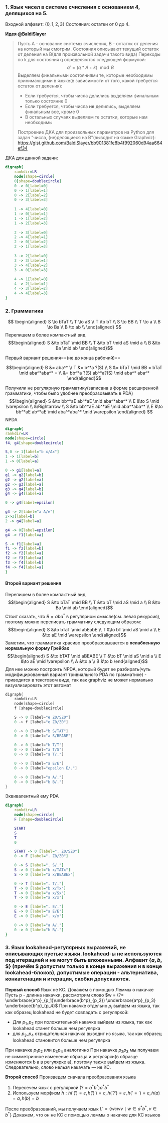 ### 1. Язык чисел в системе счисления с основанием 4, делящихся на 5. 
Входной алфавит: $\{0,1,2,3\}$
Состояния: остатки от 0 до 4.

**Идея @BaldiSlayer**
> Пусть A - основание системы счисления, B - остаток от деления на который мы смотрим.
> Состояния описывают текущий остаток от деления на B(для произвольной задачи такого вида)
> Переходы по k для состояния q определяются следующей формулой:
> $$q' = (q * A + k) \mod B$$
> Выделяем финальными состояниями те, которые необходимы принимающими в языке(в зависимости от того, какой требуется остаток от деления):
> - Если требуется, чтобы числа делились выделяем финальным только состояние 0
> - Если требуется, чтобы числа **не** делились, выделяем финальным все, кроме 0
> - В остальных случаях выделяем те остатки, которые нам необходимы
> 
> Построение ДКА для произвольных параметров на Python для задач "числа, (не)делящиеся на B"(выводит на языке Graphviz): <https://gist.github.com/BaldiSlayer/bb901381fe8b4f992060d94aa664ef34>

ДКА для данной задачи:
```dot
digraph{
	rankdir=LR
	node[shape=circle]
	0[shape=doublecircle]
	0 -> 0[label=0]
	0 -> 1[label=1]
	0 -> 2[label=2]
	0 -> 3[label=3]
	
	1 -> 4[label=0]
	1 -> 0[label=1]
	1 -> 1[label=2]
	1 -> 2[label=3]
	
	2 -> 3[label=0]
	2 -> 4[label=1]
	2 -> 0[label=2]
	2 -> 1[label=3]
	
	3 -> 2[label=0]
	3 -> 3[label=1]
	3 -> 4[label=2]
	3 -> 0[label=3]
	
	4 -> 1[label=0]
	4 -> 2[label=1]
	4 -> 3[label=2]
	4 -> 4[label=3]
}
```



### 2. Грамматика  
$$  
\begin{aligned}  
S \to bTaT \\  
T \to aS \\  
T \to bT \\  
S \to BB \\  
T \to a \\  
B \to Ba \\  
B \to ab \\  
\end{aligned}  
$$  Перепишем в более компактный вид
$$\begin{aligned}
S &\to bTaT \mid BB \\
T &\to bT \mid aS \mid a \\
B &\to Ba \mid ab 
\end{aligned}$$

Первый вариант решения==(не до конца рабочий)==

$$\begin{aligned}
B &= aba^* \\
T &= b^*a ?(S) \\
S &= bTaT \mid BB = bTaT \mid aba^*aba^* = \\
&= bb^*a ?(S) ab^*a?(S) \mid aba^* aba^* 
\end{aligned}$$

Получили не регулярную грамматику(записана в форме расширенной грамматики, чтобы было удобнее преобразовывать в PDA)
$$\begin{aligned}
S &\to bb^*aE ab^*aE \mid aba^*aba^* \\
E &\to S \mid \varepsilon \\
&\Rightarrow \\
S &\to bb^*aE ab^*aE \mid aba^*aba^* \\
E &\to bb^*aE ab^*aE \mid aba^*aba^* \mid \varepsilon
\end{aligned} $$
NPDA
```dot
digraph{
rankdir=LR
node[shape=circle]
f4, g4[shape=doublecircle]

S,0 -> 1[label="b x/Ax"]
1 -> 1[label=b]
1 -> 0[label=a]

0 -> g1[label=a]
g1 -> g2[label=b]
g2 -> g2[label=a]
g2 -> g3[label=a]
g3 -> g4[label=b]
g4 -> g4[label=a]

0 -> g4[label=epsilon]

g4 -> 2[label="a A/e"]
2->2[label=b]
2 -> g4[label=a]

g4 -> 0[label=epsilon]
g4 -> f1[label=a]

S -> f1[label=a]
f1 -> f2[label=b]
f2 -> f2[label=a]
f2 -> f3[label=a]
f3 -> f4[label=b]
f4 -> f4[label=a]
}
```

#### Второй вариант решения
Перепишем в более компактный вид 
$$\begin{aligned}
S &\to bTaT \mid BB \\
T &\to bT \mid aS \mid a \\
B &\to Ba \mid ab 
\end{aligned}$$
Стоит сказать, что $B = aba^*$ в регулярном смысле(см. левая рекурсия), поэтому можно переписать грамматику следующим образом:
$$\begin{aligned}
S &\to bTaT \mid abEabE \\
T &\to bT \mid aS \mid a \\
E &\to aE \mid \varepsilon
\end{aligned}$$
Заметим, что грамматика красиво преобразовывается в **ослабленную нормальную форму Грейбах**
$$\begin{aligned}
S &\to bTAT \mid aBEABE \\
T &\to bT \mid aS \mid a \\
E &\to aE \mid \varepsilon \\
A &\to a \\
B &\to b 
\end{aligned}$$
Для нее можно построить NPDA, который будет ее разбирать(чуть модифицированный вариант тривиального PDA по грамматике) - приводится в текстовом виде, так как graphviz не может нормально визуализировать этот автомат
```d
digraph{
	rankdir=LR
	node[shape=circle]
	f [shape=doublecircle]

	S -> 0 [label="e Z0/SZ0"]
	0 -> f [label="e Z0/Z0"]

	0 -> 0 [label="b S/TAT"]
	0 -> 0 [label="a S/BEABE"]
	
	0 -> 0 [label="b T/T"]
	0 -> 0 [label="a T/S"]
	0 -> 0 [label="a T/."]

	0 -> 0 [label="a E/E"]
	0 -> 0 [label="epsilon E/."]

	0 -> 0 [label="a A/."]
	0 -> 0 [label="b B/."]
}
```


Эквивалентный ему PDA
```dot
digraph{
	rankdir=LR
	node[shape=circle]
	F [shape=doublecircle]

	START
	S
	T
	0

	START -> 0 [label=". Z0/SZ0"]
	0 -> F [label=". Z0/Z0"]

	0 -> S [label=". S/."]
	S -> 0 [label="b x/TATx"]
	S -> 0 [label="a x/BEABEx"]

	0 -> T [label=". T/."]
	T -> 0 [label="b x/Tx"]
	T -> 0 [label="a x/Sx"]
	T -> 0 [label="a x/x"]

	0 -> E [label=". E/."]
	E -> 0 [label="a E/E"]
	E -> 0 [label=". x/x"]

	0 -> 0 [label="a A/."]
	0 -> 0 [label="b B/."]
}
```

### 3. Язык lookahead-регулярных выражений, не описывающих пустые языки. lookahead-ы не используются под итерацией и не могут быть вложенными. Алфавит $\{a, b, \$\}$ (причём $\$$ допустим только в конце выражения и в конце lookahead-блоков), допустимые операции - альтернатива, конкатенация и итерация, скобки допускаются.
**Первый способ**
Язык не КС. Докажем с помощью Леммы о накачке
Пусть p - длинна накачки, рассмотрим слово $w = (?= \underbrace{a^p}_{p_1}\underbrace{b^p}_{p_2}) \underbrace{a^p}_{p_3} \underbrace{b^p}_{p_4}$
При накачке отдельно $p_i$ выйдем из языка, так как образец lookahead не будет совпадать с регуляркой:
- Для $p_1, p_2$ при положительной накачке выйдем из языка, так как lookahead станет больше чем регулярка
- для $p_3, p_4$ отрицательная накачка выводит из языка, так как образец lookahead становится больше чем регулярка

При накачке $p_1p_2$ или $p_3p_4$ аналогично
При накачке $p_2p_3$ мы получаем не симметричное изменение образца и регулярки(в образце изменяются b а в регулярке a), поэтому также выйдем из языка.
Следовательно, слово нельзя накачать — не КС.

**Второй способ**
Произведем сначала преобразования языка
1) Пересечем язык с регуляркой $(?=a^*b^*)a^*b^*$
2) Используем морфизм $h: h('(') = \varepsilon, h(')')=c, h('?') = \varepsilon, h('=')=\varepsilon, h(a)=a,h(b)=b$

После преобразований, мы получаем язык $L' =\{wcwv \mid w \in a^*b^*, v \in b^*\}$
Докажем, что он не КС с помощью леммы о накачке для КС языков